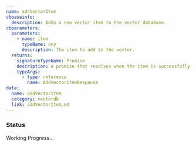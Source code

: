 ```yaml
---
name: addVectorItem
cbbaseinfo:
  description: Adds a new vector item to the vector database.
cbparameters:
  parameters:
    - name: item
      typeName: any
      description: The item to add to the vector.
  returns:
    signatureTypeName: Promise
    description: A promise that resolves when the item is successfully added.
    typeArgs:
      - type: reference
        name: AddVectorItemResponse
data:
  name: addVectorItem
  category: vectordb
  link: addVectorItem.md
---
```

<CBBaseInfo/> 
 <CBParameters/>

### Status 

Working Progress...